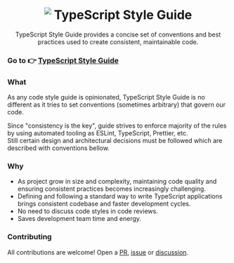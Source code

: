 <h1 align="center"><img src="https://raw.githubusercontent.com/mkosir/typescript-style-guide/main/misc/typescript-logo-30.png" style="vertical-align:text-top" /> TypeScript Style Guide</h1>

<p align="center">TypeScript Style Guide provides a concise set of conventions and best practices used to create consistent, maintainable code.</p>

### Go to 👉 [TypeScript Style Guide](https://mkosir.github.io/typescript-style-guide/)

### What

As any code style guide is opinionated, TypeScript Style Guide is no different as it tries to set conventions (sometimes arbitrary) that govern our code.

Since "consistency is the key", guide strives to enforce majority of the rules by using automated tooling as ESLint, TypeScript, Prettier, etc.  
Still certain design and architectural decisions must be followed which are described with conventions bellow.

### Why

- As project grow in size and complexity, maintaining code quality and ensuring consistent practices becomes increasingly challenging.
- Defining and following a standard way to write TypeScript applications brings consistent codebase and faster development cycles.
- No need to discuss code styles in code reviews.
- Saves development team time and energy.

### Contributing

All contributions are welcome! Open a [PR](https://github.com/mkosir/typescript-style-guide/blob/main/.github/pull_request_template.md), [issue](https://github.com/mkosir/typescript-style-guide/issues/new/choose) or [discussion](https://github.com/mkosir/typescript-style-guide/discussions/new/choose).
